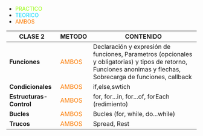 - <span style="color: #94fc03">PRACTICO</span>
- <span style="color: #03d7fc">TEORICO</span>
- <span style="color: #fc7b03">AMBOS</span>

| CLASE 2               | METODO                                      | CONTENIDO    |
|-----------------------|---------------------------------------------|--------------|
|**Funciones**          | <span style="color: #fc7b03">AMBOS</span> |Declaración y expresión de funciones, Parametros (opcionales y obligatorias) y tipos de retorno, Funciones anonimas y flechas, Sobrecarga de funciones, callback              |
|**Condicionales**      | <span style="color: #fc7b03">AMBOS</span>|if,else,swtich|
|**Estructuras-Control**| <span style="color: #fc7b03">AMBOS</span>   |for, for...in, for...of, forEach (redimiento)              |
|**Bucles**             | <span style="color: #fc7b03">AMBOS</span>   |Bucles (for, while, do...while)              |
|**Trucos**             | <span style="color: #fc7b03">AMBOS</span>   | Spread, Rest              |
